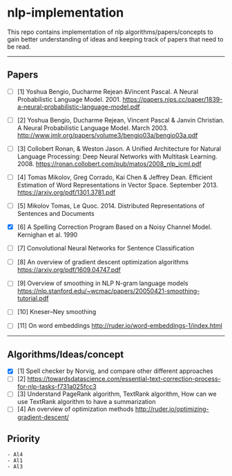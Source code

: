# nlp-implementation
This repo contains implementation of nlp algorithms/papers/concepts to gain better understanding of ideas and keeping track of papers that need to be read.

-------
## Papers
  - [ ] [1] Yoshua Bengio, Ducharme Rejean &Vincent Pascal. A Neural Probabilistic Language Model. 2001. https://papers.nips.cc/paper/1839-a-neural-probabilistic-language-model.pdf

  - [ ] [2] Yoshua Bengio, Ducharme Rejean, Vincent Pascal & Janvin Christian. A Neural Probabilistic Language Model. 
March 2003. http://www.jmlr.org/papers/volume3/bengio03a/bengio03a.pdf

  - [ ] [3] Collobert Ronan, & Weston Jason. A Unified Architecture for Natural Language Processing: Deep Neural Networks with Multitask Learning. 2008. https://ronan.collobert.com/pub/matos/2008_nlp_icml.pdf

  - [ ] [4] Tomas Mikolov, Greg Corrado, Kai Chen & Jeffrey Dean. Efficient Estimation of Word Representations in Vector Space. September 2013. https://arxiv.org/pdf/1301.3781.pdf
  - [ ] [5] Mikolov Tomas, Le Quoc. 2014. Distributed Representations of Sentences and Documents
  - [X] [6] A Spelling Correction Program Based on a Noisy Channel Model. Kernighan et al. 1990
  - [ ] [7] Convolutional Neural Networks for Sentence Classification
  - [ ] [8] An overview of gradient descent optimization algorithms https://arxiv.org/pdf/1609.04747.pdf
  - [ ] [9] Overview of smoothing in NLP N-gram language models https://nlp.stanford.edu/~wcmac/papers/20050421-smoothing-tutorial.pdf
  - [ ] [10] Kneser–Ney smoothing
  - [ ] [11] On word embeddings http://ruder.io/word-embeddings-1/index.html
-------
## Algorithms/Ideas/concept
   - [X] [1] Spell checker by Norvig, and compare other different approaches
   - [ ] [2] https://towardsdatascience.com/essential-text-correction-process-for-nlp-tasks-f731a025fcc3
   - [ ] [3] Understand PageRank algorithm, TextRank algorithm, How can we use TextRank algorithm to have a 
   summarization
   - [ ] [4] An overview of optimization methods http://ruder.io/optimizing-gradient-descent/

## Priority
    - Al4
    - Al1
    - Al3
